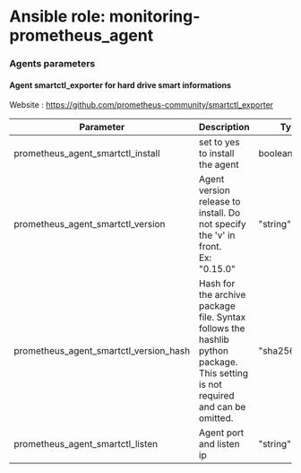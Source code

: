 # Ansible role: monitoring-prometheus_agent

### Agents parameters

#### Agent smartctl_exporter for hard drive smart informations

Website : https://github.com/prometheus-community/smartctl_exporter

| Parameter | Description | Type | Default value |
| --------- | ----------- | ---- | ------------- |
| prometheus_agent_smartctl_install | set to yes to install the agent | boolean | no |
| prometheus_agent_smartctl_version | Agent version release to install. Do not specify the 'v' in front.<br />Ex: "0.15.0" | "string" | mandatory |
| prometheus_agent_smartctl_version_hash | Hash for the archive package file. Syntax follows the hashlib python package.<br />This setting is not required and can be omitted. | "sha256:xyz..." | "" |
| prometheus_agent_smartctl_listen | Agent port and listen ip | "string" | "0.0.0.0:9633" |

